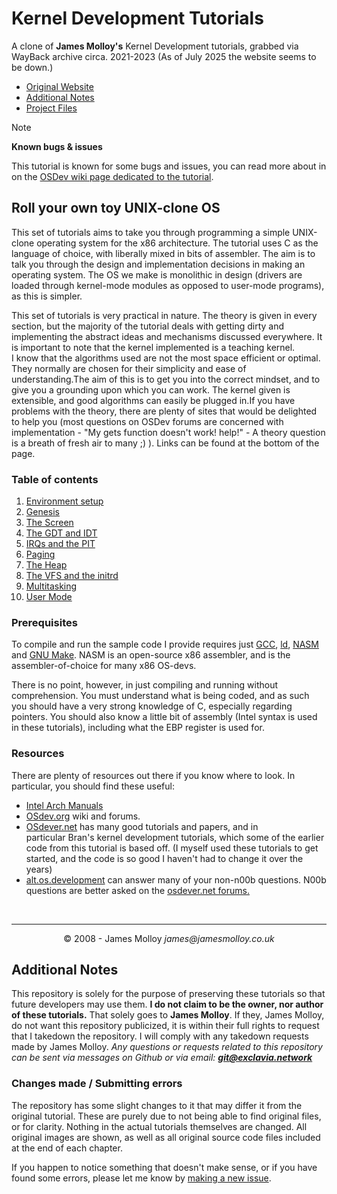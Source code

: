 # Kernel Development Tutorials
A clone of **James Molloy's** Kernel Development tutorials, grabbed via WayBack archive circa. 2021-2023 (As of July 2025 the website seems to be down.)
- [Original Website](http://www.jamesmolloy.co.uk/tutorial_html/)
- [Additional Notes](#additional-notes)
- [Project Files](/files/)

> [!NOTE]
> **Known bugs & issues**
> 
> This tutorial is known for some bugs and issues, you can read more about in on the [OSDev wiki page dedicated to the tutorial](https://wiki.osdev.org/James_Molloy%27s_Tutorial_Known_Bugs).

## Roll your own toy UNIX-clone OS
This set of tutorials aims to take you through programming a simple UNIX-clone operating system for the x86 architecture. The tutorial uses C as the language of choice, with liberally mixed in bits of assembler. The aim is to talk you through the design and implementation decisions in making an operating system. The OS we make is monolithic in design (drivers are loaded through kernel-mode modules as opposed to user-mode programs), as this is simpler.

This set of tutorials is very practical in nature. The theory is given in every section, but the majority of the tutorial deals with getting dirty and implementing the abstract ideas and mechanisms discussed everywhere. It is important to note that the kernel implemented is a teaching kernel. I know that the algorithms used are not the most space efficient or optimal. They normally are chosen for their simplicity and ease of understanding.The aim of this is to get you into the correct mindset, and to give you a grounding upon which you can work. The kernel given is extensible, and good algorithms can easily be plugged in.If you have problems with the theory, there are plenty of sites that would be delighted to help you (most questions on OSDev forums are concerned with implementation - "My gets function doesn't work! help!" - A theory question is a breath of fresh air to many ;) ). Links can be found at the bottom of the page.

### Table of contents
1. [Environment setup](/chapters/01-environment-setup.md)
2. [Genesis](/chapters/02-genesis.md)
3. [The Screen](/chapters/03-screen.md)
4. [The GDT and IDT](/chapters/04-gdt-and-idt.md)
5. [IRQs and the PIT](/chapters/05-irq-and-pit.md)
6. [Paging](/chapters/06-paging.md)
7. [The Heap](/chapters/07-heap.md)
8. [The VFS and the initrd](/chapters/08-vfs-and-initrd.md)
9. [Multitasking](/chapters/09-multitasking.md)
10. [User Mode](/chapters/10-user-mode.md)


### Prerequisites
To compile and run the sample code I provide requires just [GCC](https://gcc.gnu.org/), [ld](https://www.gnu.org/software/binutils/), [NASM](https://www.nasm.us/) and [GNU Make](https://www.gnu.org/software/make/). NASM is an open-source x86 assembler, and is the assembler-of-choice for many x86 OS-devs.

There is no point, however, in just compiling and running without comprehension. You must understand what is being coded, and as such you should have a very strong knowledge of C, especially regarding pointers. You should also know a little bit of assembly (Intel syntax is used in these tutorials), including what the EBP register is used for.

### Resources
There are plenty of resources out there if you know where to look. In particular, you should find these useful:

- [Intel Arch Manuals](https://www.intel.com/content/www/us/en/developer/articles/technical/intel-sdm.html)
- [OSdev.org](https://wiki.osdev.org/Expanded_Main_Page) wiki and forums.
- [OSdever.net](http://www.osdever.net/tutorials/) has many good tutorials and papers, and in particular Bran's kernel development tutorials, which some of the earlier code from this tutorial is based off. (I myself used these tutorials to get started, and the code is so good I haven't had to change it over the years)
- [alt.os.development](https://groups.google.com/g/alt.os.development) can answer many of your non-n00b questions. N00b questions are better asked on the [osdever.net forums.](http://forums.osdever.net/)

<br>

___

<p align="center">© 2008 - James Molloy <i>james@jamesmolloy.co.uk</i></p>



## Additional Notes
This repository is solely for the purpose of preserving these tutorials so that future developers may use them. **I do not claim to be the owner, nor author of these tutorials.** That solely goes to **James Molloy**. If they, James Molloy, do not want this repository publicized, it is within their full rights to request that I takedown the repository. I will comply with any takedown requests made by James Molloy. *Any questions or requests related to this repository can be sent via messages on Github or via email:* ***git@exclavia.network***

### Changes made / Submitting errors
The repository has some slight changes to it that may differ it from the original tutorial. These are purely due to not being able to find original files, or for clarity. Nothing in the actual tutorials themselves are changed. All original images are shown, as well as all original source code files included at the end of each chapter.

If you happen to notice something that doesn't make sense, or if you have found some errors, please let me know by [making a new issue](https://github.com/Exclavia/Kernel-Dev/issues/new). 
